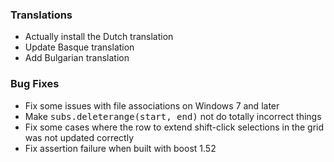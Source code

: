 
### Translations

+ Actually install the Dutch translation
+ Update Basque translation
+ Add Bulgarian translation

### Bug Fixes

+ Fix some issues with file associations on Windows 7 and later
+ Make <tt>subs.deleterange(start, end)</tt> not do totally incorrect things
+ Fix some cases where the row to extend shift-click selections in the grid was not updated correctly
+ Fix assertion failure when built with boost 1.52


